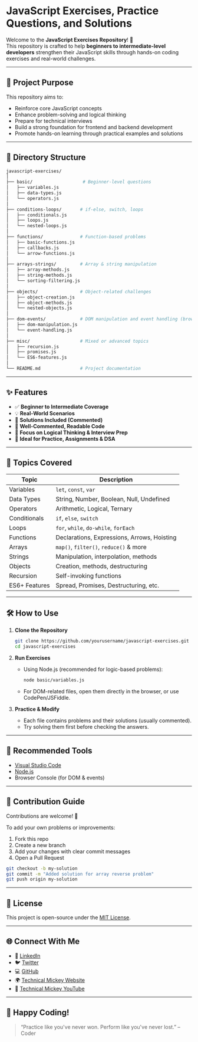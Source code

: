 
# JavaScript Exercises, Practice Questions, and Solutions

Welcome to the **JavaScript Exercises Repository**! 🚀  
This repository is crafted to help **beginners to intermediate-level developers** strengthen their JavaScript skills through hands-on coding exercises and real-world challenges.

---

## 📌 Project Purpose

This repository aims to:

- Reinforce core JavaScript concepts
- Enhance problem-solving and logical thinking
- Prepare for technical interviews
- Build a strong foundation for frontend and backend development
- Promote hands-on learning through practical examples and solutions

---

## 📁 Directory Structure

```bash
javascript-exercises/
│
├── basic/                   # Beginner-level questions
│   ├── variables.js
│   ├── data-types.js
│   └── operators.js
│
├── conditions-loops/       # if-else, switch, loops
│   ├── conditionals.js
│   ├── loops.js
│   └── nested-loops.js
│
├── functions/              # Function-based problems
│   ├── basic-functions.js
│   ├── callbacks.js
│   └── arrow-functions.js
│
├── arrays-strings/         # Array & string manipulation
│   ├── array-methods.js
│   ├── string-methods.js
│   └── sorting-filtering.js
│
├── objects/                # Object-related challenges
│   ├── object-creation.js
│   ├── object-methods.js
│   └── nested-objects.js
│
├── dom-events/             # DOM manipulation and event handling (browser-based)
│   ├── dom-manipulation.js
│   └── event-handling.js
│
├── misc/                   # Mixed or advanced topics
│   ├── recursion.js
│   ├── promises.js
│   └── ES6-features.js
│
└── README.md               # Project documentation
````

---

## ✨ Features

* ✅ **Beginner to Intermediate Coverage**
* 💡 **Real-World Scenarios**
* 📄 **Solutions Included (Commented)**
* 🧾 **Well-Commented, Readable Code**
* 🔁 **Focus on Logical Thinking & Interview Prep**
* 📘 **Ideal for Practice, Assignments & DSA**

---

## 🧠 Topics Covered

| Topic         | Description                                 |
| ------------- | ------------------------------------------- |
| Variables     | `let`, `const`, `var`                       |
| Data Types    | String, Number, Boolean, Null, Undefined    |
| Operators     | Arithmetic, Logical, Ternary                |
| Conditionals  | `if`, `else`, `switch`                      |
| Loops         | `for`, `while`, `do-while`, `forEach`       |
| Functions     | Declarations, Expressions, Arrows, Hoisting |
| Arrays        | `map()`, `filter()`, `reduce()` & more      |
| Strings       | Manipulation, interpolation, methods        |
| Objects       | Creation, methods, destructuring            |
| Recursion     | Self-invoking functions                     |
| ES6+ Features | Spread, Promises, Destructuring, etc.       |

---

## 🛠 How to Use

1. **Clone the Repository**

   ```bash
   git clone https://github.com/yourusername/javascript-exercises.git
   cd javascript-exercises
   ```

2. **Run Exercises**

   * Using Node.js (recommended for logic-based problems):

     ```bash
     node basic/variables.js
     ```

   * For DOM-related files, open them directly in the browser, or use CodePen/JSFiddle.

3. **Practice & Modify**

   * Each file contains problems and their solutions (usually commented).
   * Try solving them first before checking the answers.

---

## 🧰 Recommended Tools

* [Visual Studio Code](https://code.visualstudio.com/)
* [Node.js](https://nodejs.org/)
* Browser Console (for DOM & events)

---

## 🤝 Contribution Guide

Contributions are welcome! 🙌

To add your own problems or improvements:

1. Fork this repo
2. Create a new branch
3. Add your changes with clear commit messages
4. Open a Pull Request

```bash
git checkout -b my-solution
git commit -m "Added solution for array reverse problem"
git push origin my-solution
```

---

## 📄 License

This project is open-source under the [MIT License](LICENSE).

---

## 🌐 Connect With Me

* 🔗 [LinkedIn](https://www.linkedin.com/in/mukeshpathak345/)
* 🐦 [Twitter](https://x.com/MikeMozmicky)
* 💻 [GitHub](https://github.com/developermickey)
* 🌍 [Technical Mickey Website](https://www.technicalmickey.com)
* 🎥 [Technical Mickey YouTube](https://www.youtube.com/@technicalmickey)

---

## 🎉 Happy Coding!

> “Practice like you've never won. Perform like you've never lost.”
> – Coder



